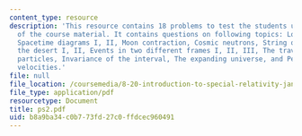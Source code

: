 ```yaml
---
content_type: resource
description: 'This resource contains 18 problems to test the students understanding
  of the course material. It contains questions on following topics: Lorentz transformation,
  Spacetime diagrams I, II, Moon contraction, Cosmic neutrons, String of lights across
  the desert I, II, Events in two different frames I, II, III, The travels of elementary
  particles, Invariance of the interval, The expanding universe, and Perpendicular
  velocities.'
file: null
file_location: /coursemedia/8-20-introduction-to-special-relativity-january-iap-2005/b8a9ba34c0b773fd27c0ffdcec960491_ps2.pdf
file_type: application/pdf
resourcetype: Document
title: ps2.pdf
uid: b8a9ba34-c0b7-73fd-27c0-ffdcec960491
---
```

